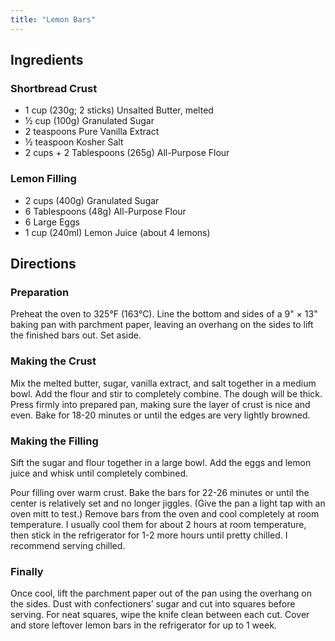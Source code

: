 ```yaml
---
title: "Lemon Bars"
---
```


## Ingredients

### Shortbread Crust

- 1 cup (230g; 2 sticks) Unsalted Butter, melted
- ½ cup (100g) Granulated Sugar
- 2 teaspoons Pure Vanilla Extract
- ½ teaspoon Kosher Salt
- 2 cups + 2 Tablespoons (265g) All-Purpose Flour

### Lemon Filling

- 2 cups (400g) Granulated Sugar
- 6 Tablespoons (48g) All-Purpose Flour
- 6 Large Eggs
- 1 cup (240ml) Lemon Juice (about 4 lemons)

## Directions

### Preparation

Preheat the oven to 325°F (163°C). Line the bottom and sides of a 9" × 13" baking pan with parchment paper, leaving an overhang on the sides to lift the finished bars out. Set aside.

### Making the Crust

Mix the melted butter, sugar, vanilla extract, and salt together in a medium bowl. Add the flour and stir to completely combine. The dough will be thick. Press firmly into prepared pan, making sure the layer of crust is nice and even. Bake for 18-20 minutes or until the edges are very lightly browned.

### Making the Filling

Sift the sugar and flour together in a large bowl. Add the eggs and lemon juice and whisk until completely combined.

Pour filling over warm crust. Bake the bars for 22-26 minutes or until the center is relatively set and no longer jiggles. (Give the pan a light tap with an oven mitt to test.) Remove bars from the oven and cool completely at room temperature. I usually cool them for about 2 hours at room temperature, then stick in the refrigerator for 1-2 more hours until pretty chilled. I recommend serving chilled.

### Finally

Once cool, lift the parchment paper out of the pan using the overhang on the sides. Dust with confectioners’ sugar and cut into squares before serving. For neat squares, wipe the knife clean between each cut. Cover and store leftover lemon bars in the refrigerator for up to 1 week.
